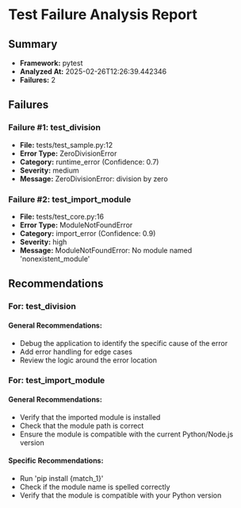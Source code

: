 
# Test Failure Analysis Report

## Summary

- **Framework:** pytest
- **Analyzed At:** 2025-02-26T12:26:39.442346
- **Failures:** 2

## Failures

### Failure #1: test_division

- **File:** tests/test_sample.py:12
- **Error Type:** ZeroDivisionError
- **Category:** runtime_error (Confidence: 0.7)
- **Severity:** medium
- **Message:** ZeroDivisionError: division by zero

### Failure #2: test_import_module

- **File:** tests/test_core.py:16
- **Error Type:** ModuleNotFoundError
- **Category:** import_error (Confidence: 0.9)
- **Severity:** high
- **Message:** ModuleNotFoundError: No module named 'nonexistent_module'

## Recommendations

### For: test_division

#### General Recommendations:

- Debug the application to identify the specific cause of the error
- Add error handling for edge cases
- Review the logic around the error location

### For: test_import_module

#### General Recommendations:

- Verify that the imported module is installed
- Check that the module path is correct
- Ensure the module is compatible with the current Python/Node.js version

#### Specific Recommendations:

- Run 'pip install {match_1}'
- Check if the module name is spelled correctly
- Verify that the module is compatible with your Python version
